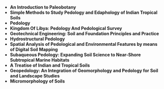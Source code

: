 <ul>
  
 <li><b><a target="_blank" href="https://github.com/manjunath5496/Pedology-Books/blob/master/ped(1).pdf" style="text-decoration:none;">An Introduction to Paleobotany</a></b></li>
  
<li><b><a target="_blank" href="https://github.com/manjunath5496/Pedology-Books/blob/master/ped(2).pdf" style="text-decoration:none;">Simple Methods to Study Pedology and Edaphology of Indian Tropical Soils</a></b></li>

<li><b><a target="_blank" href="https://github.com/manjunath5496/Pedology-Books/blob/master/ped(3).pdf" style="text-decoration:none;">Pedology</a></b></li>                         
  <li><b><a target="_blank" href="https://github.com/manjunath5496/Pedology-Books/blob/master/ped(4).pdf" style="text-decoration:none;">Kingdom Of Libya: Pedology And Pedological Survey</a></b></li>  
     <li><b><a target="_blank" href="https://github.com/manjunath5496/Pedology-Books/blob/master/ped(5).pdf" style="text-decoration:none;">Geotechnical Engineering: Soil and Foundation Principles and Practice</a></b></li>  
 
  <li><b><a target="_blank" href="https://github.com/manjunath5496/Pedology-Books/blob/master/ped(6).pdf" style="text-decoration:none;">Hydrostructural Pedology</a></b></li>                         
  <li><b><a target="_blank" href="https://github.com/manjunath5496/Pedology-Books/blob/master/ped(7).pdf" style="text-decoration:none;">Spatial Analysis of Pedological and Environmental Features by means of Digital Soil Mapping</a></b></li>  
     <li><b><a target="_blank" href="https://github.com/manjunath5496/Pedology-Books/blob/master/ped(8).pdf" style="text-decoration:none;">Subaqueous Pedology: Expanding Soil Science to Near-Shore Subtropical Marine Habitats</a></b></li>  
   <li><b><a target="_blank" href="https://github.com/manjunath5496/Pedology-Books/blob/master/ped(9).pdf" style="text-decoration:none;">A Treatise of Indian and Tropical Soils</a></b></li>                         
  <li><b><a target="_blank" href="https://github.com/manjunath5496/Pedology-Books/blob/master/ped(10).pdf" style="text-decoration:none;">Geopedology: An Integration of Geomorphology and Pedology for Soil and Landscape Studies</a></b></li>  
     <li><b><a target="_blank" href="https://github.com/manjunath5496/Pedology-Books/blob/master/ped(11).rar" style="text-decoration:none;">Micromorphology of Soils</a></b></li>  



</ul>

